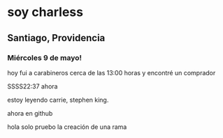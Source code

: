# soy charless

## Santiago, Providencia

### Miércoles 9 de mayo!

hoy fui a carabineros cerca de las 13:00 horas y encontré un comprador

SSSS22:37 ahora

estoy leyendo carrie, stephen king.

ahora en github

hola solo pruebo la creación de una rama